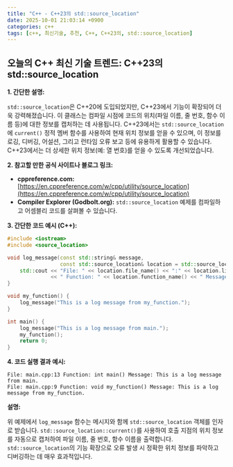 ```yaml
---
title: "C++ - C++23의 std::source_location"
date: 2025-10-01 21:03:14 +0900
categories: c++
tags: [c++, 최신기술, 추천, C++, C++23의, std::source_location]
---
```


## 오늘의 C++ 최신 기술 트렌드: **C++23의 std::source_location**

**1. 간단한 설명:**

`std::source_location`은 C++20에 도입되었지만, C++23에서 기능이 확장되어 더욱 강력해졌습니다. 이 클래스는 컴파일 시점에 코드의 위치(파일 이름, 줄 번호, 함수 이름 등)에 대한 정보를 캡처하는 데 사용됩니다.  C++23에서는 `std::source_location`에 `current()` 정적 멤버 함수를 사용하여 현재 위치 정보를 얻을 수 있으며, 이 정보를 로깅, 디버깅, 어설션, 그리고 런타임 오류 보고 등에 유용하게 활용할 수 있습니다. C++23에서는 더 상세한 위치 정보(예: 열 번호)를 얻을 수 있도록 개선되었습니다.

**2. 참고할 만한 공식 사이트나 블로그 링크:**

*   **cppreference.com:** [https://en.cppreference.com/w/cpp/utility/source_location](https://en.cppreference.com/w/cpp/utility/source_location)
*   **Compiler Explorer (Godbolt.org):**  `std::source_location` 예제를 컴파일하고 어셈블리 코드를 살펴볼 수 있습니다.

**3. 간단한 코드 예시 (C++):**

```c++
#include <iostream>
#include <source_location>

void log_message(const std::string& message,
                 const std::source_location& location = std::source_location::current()) {
    std::cout << "File: " << location.file_name() << ":" << location.line()
              << " Function: " << location.function_name() << " Message: " << message << std::endl;
}

void my_function() {
    log_message("This is a log message from my_function.");
}

int main() {
    log_message("This is a log message from main.");
    my_function();
    return 0;
}
```

**4. 코드 실행 결과 예시:**

```
File: main.cpp:13 Function: int main() Message: This is a log message from main.
File: main.cpp:9 Function: void my_function() Message: This is a log message from my_function.
```

**설명:**

위 예제에서 `log_message` 함수는 메시지와 함께 `std::source_location` 객체를 인자로 받습니다.  `std::source_location::current()`를 사용하여 호출 지점의 위치 정보를 자동으로 캡처하여 파일 이름, 줄 번호, 함수 이름을 출력합니다. `std::source_location`의 기능 확장으로 오류 발생 시 정확한 위치 정보를 파악하고 디버깅하는 데 매우 효과적입니다.

